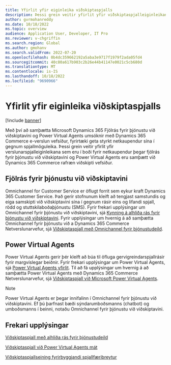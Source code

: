 ```yaml
---
title: Yfirlit yfir eiginleika viðskiptaspjalls
description: Þessi grein veitir yfirlit yfir viðskiptaspjalleiginleikana sem eru í boði fyrir netkaupendur þegar Microsoft Dynamics 365 Fjölrás fyrir þjónustu við viðskiptavini og Power Virtual Agents forrit eru samþætt við Dynamics 365 Commerce rafræn viðskipti vefsíður.
author: gvrmohanreddy
ms.date: 10/18/2022
ms.topic: overview
audience: Application User, Developer, IT Pro
ms.reviewer: v-chgriffin
ms.search.region: Global
ms.author: gmohanv
ms.search.validFrom: 2022-07-20
ms.openlocfilehash: 0b4dc359662192a5aba3e9717f1979f2ada05fd4
ms.sourcegitcommit: 40c80a617b903c2b26e44b41147e0021c5cb680d
ms.translationtype: MT
ms.contentlocale: is-IS
ms.lasthandoff: 10/18/2022
ms.locfileid: "9690966"
---
```

# <a name="commerce-chat-features-overview"></a>Yfirlit yfir eiginleika viðskiptaspjalls

[!include [banner](includes/banner.md)]

Með því að samþætta Microsoft Dynamics 365 Fjölrás fyrir þjónustu við viðskiptavini og Power Virtual Agents umsóknir með Dynamics 365 Commerce e-verslun vefsíður, fyrirtæki geta styrkt netkaupendur sína í gegnum spjallmöguleika. Þessi grein veitir yfirlit yfir verslunarspjalleiginleikana sem eru í boði fyrir netkaupendur þegar fjölrás fyrir þjónustu við viðskiptavini og Power Virtual Agents eru samþætt við Dynamics 365 Commerce rafræn viðskipti vefsíður.

## <a name="omnichannel-for-customer-service"></a>Fjölrás fyrir þjónustu við viðskiptavini

Omnichannel for Customer Service er öflugt forrit sem eykur kraft Dynamics 365 Customer Service. Það gerir stofnunum kleift að tengjast samstundis og eiga samskipti við viðskiptavini sína í gegnum rásir eins og lifandi spjall, rödd og stuttskilaboðaþjónustu (SMS). Fyrir frekari upplýsingar um Omnichannel fyrir þjónustu við viðskiptavini, sjá [Kynning á alhliða rás fyrir þjónustu við viðskiptavini](/dynamics365/customer-service/introduction-omnichannel). Fyrir upplýsingar um hvernig á að samþætta Omnichannel fyrir þjónustu við a Dynamics 365 Commerce Netverslunarvefur, sjá [Viðskiptaspjall með Omnichannel fyrir þjónustudeild](commerce-chat-module.md).

## <a name="power-virtual-agents"></a>Power Virtual Agents

Power Virtual Agents gerir þér kleift að búa til öfluga gervigreindarspjallrásir fyrir margvíslegar beiðnir. Fyrir frekari upplýsingar um Power Virtual Agents, sjá [Power Virtual Agents yfirlit](/power-virtual-agents/fundamentals-what-is-power-virtual-agents). Til að fá upplýsingar um hvernig á að samþætta Power Virtual Agents með Dynamics 365 Commerce Netverslunarvefur, sjá [Viðskiptaspjall við Microsoft Power Virtual Agents](chat-module-pva.md).

> [!NOTE]
> Power Virtual Agents er þegar innifalinn í Omnichannel fyrir þjónustu við viðskiptavini. Ef þú þarfnast bæði sýndarumboðsmanns (chatbot) og umboðsmanns í beinni, notaðu Omnichannel fyrir þjónustu við viðskiptavini.

## <a name="additional-resources"></a>Frekari upplýsingar

[Viðskiptaspjall með alhliða rás fyrir þjónustudeild](commerce-chat-module.md)

[Viðskiptaspjall við Power Virtual Agents mát](chat-module-pva.md)

[Viðskiptaspjallseining fyrirbyggjandi spjallfæribreytur](chat-proactive-chat-parameters.md)
